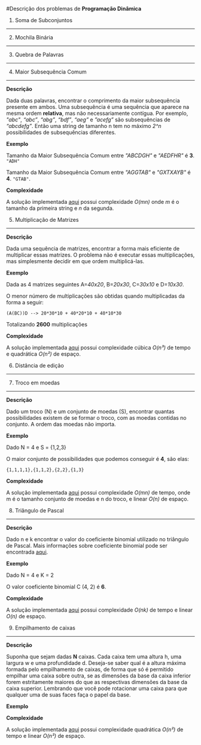 #Descrição dos problemas de **Programação Dinâmica**

1) Soma de Subconjuntos
------

2) Mochila Binária
------

3) Quebra de Palavras
------

4) Maior Subsequência Comum
------
  
  **Descrição**
  
  Dada duas palavras, encontrar o comprimento da maior subsequência presente em ambos. Uma subsequência é uma sequência que aparece na mesma ordem **relativa**, mas não necessariamente contígua. Por exemplo, *"abc"*, *“abc”*, *“abg”*, *“bdf”*, *“aeg”* e *”acefg”* são subsequências de *“abcdefg”*. Então uma string de tamanho n tem no máximo *2^n* possibilidades de subsequências diferentes.
  
  **Exemplo**

Tamanho da Maior Subsequência Comum entre  *"ABCDGH"* e *"AEDFHR"* é **3**. `"ADH"`

Tamanho da Maior Subsequência Comum entre  *"AGGTAB"* e *"GXTXAYB"* é **4**. `"GTAB"`.

  **Complexidade**

A solução implementada [aqui](https://github.com/anjoshigor/lib-otimizacao/blob/master/src/maior_subs_comum.cpp) possui complexidade *O(mn)* onde *m* é o tamanho da primeira string e *n* da segunda.


5) Multiplicação de Matrizes
------
  
  **Descrição**
  
  Dada uma sequência de matrizes, encontrar a forma mais eficiente de multiplicar essas matrizes. O problema não é executar essas multiplicações, mas simplesmente decidir em que ordem multiplicá-las.
  
  **Exemplo**
  
  Dada as 4 matrizes seguintes A=*40x20*, B=*20x30*, C=*30x10* e D=*10x30*.
  
  O menor número de multiplicações são obtidas quando multiplicadas da forma a seguir:
  
  `(A(BC))D --> 20*30*10 + 40*20*10 + 40*10*30`
  
  Totalizando **2600** multiplicações
  
  **Complexidade**
  
A solução implementada [aqui](https://github.com/anjoshigor/lib-otimizacao/blob/master/src/multiplicacao_matrizes.cpp) possui complexidade cúbica *O(n³)* de tempo e quadrática *O(n²)* de espaço.
  
  
6) Distância de edição
------
  
7) Troco em moedas
------

  **Descrição**
  
  Dado um troco (N) e um conjunto de moedas (S), encontrar quantas possibilidades existem de se formar o troco, com as moedas contidas no conjunto. A ordem das moedas não importa.

  
  **Exemplo**
  
  Dado N = 4 e S = {1,2,3}
  
  O maior conjunto de possibilidades que podemos conseguir é **4**, são elas:  

  `{1,1,1,1},{1,1,2},{2,2},{1,3}`
    
  **Complexidade**
  
A solução implementada [aqui](https://github.com/anjoshigor/lib-otimizacao/blob/master/src/coin_change.cpp) possui complexidade *O(mn)* de tempo, onde m é o tamanho conjunto de moedas e n do troco, e linear *O(n)* de espaço.

8) Triângulo de Pascal
------

  **Descrição**
  
  Dado n e k encontrar o valor do coeficiente binomial utilizado no triângulo de Pascal. Mais informações sobre coeficiente binomial pode ser encontrada [aqui](https://pt.wikipedia.org/wiki/Coeficiente_binomial).
  
  **Exemplo**
  
  Dado N = 4 e K = 2
  
  O valor coeficiente binomial  C (4, 2) é **6**.
    
  **Complexidade**
  
A solução implementada [aqui](https://github.com/anjoshigor/lib-otimizacao/blob/master/src/binomial_coefficient.cpp) possui complexidade *O(nk)* de tempo e linear *O(n)* de espaço.  

9) Empilhamento de caixas
------
 **Descrição**
 
 Suponha que sejam dadas **N** caixas. Cada caixa tem uma altura h, uma largura w e uma profundidade d. Deseja-se saber qual é a altura máxima formada pelo empilhamento de caixas, de forma que só é permitido empilhar uma caixa sobre outra, se as dimensões da base da caixa inferior forem estritamente maiores do que as respectivas dimensões da base da caixa superior.  Lembrando que você pode rotacionar uma caixa para que qualquer uma de suas faces faça o papel da base.
  
  **Exemplo**
  
    
  **Complexidade**
  
A solução implementada [aqui](https://github.com/anjoshigor/lib-otimizacao/blob/master/src/box_staking.cpp) possui complexidade quadrática *O(n²)* de tempo e linear *O(n²)* de espaço.

